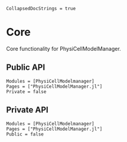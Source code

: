 ```@meta
CollapsedDocStrings = true
```

# Core

Core functionality for PhysiCellModelManager.

## Public API
```@autodocs
Modules = [PhysiCellModelmanager]
Pages = ["PhysiCellModelManager.jl"]
Private = false
```

## Private API
```@autodocs
Modules = [PhysiCellModelmanager]
Pages = ["PhysiCellModelManager.jl"]
Public = false
```